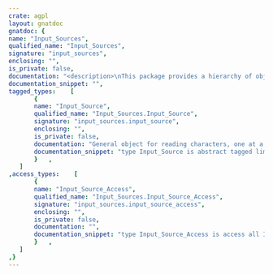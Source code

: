 ```yaml
---
crate: agpl
layout: gnatdoc
gnatdoc: {
name: "Input_Sources",
qualified_name: "Input_Sources",
signature: "input_sources",
enclosing: "",
is_private: false,
documentation: "<description>\nThis package provides a hierarchy of objects that return characters\nthat can then be used for different tasks.\nIt is not possible to go backward, nor to previous characters. This\ninterface is intentionally kept minimal, so that it can easily be used\nwith files, sockets, ...\n\nInput sources should try to automatically detect the appropriate encoding\nto use, for instance by using the byte order mark, if present, of the\nunicode stream (16#FFFE# or 16#FEFF#).\n</description>",
documentation_snippet: "",
tagged_types:    [
       {
       name: "Input_Source",
       qualified_name: "Input_Sources.Input_Source",
       signature: "input_sources.input_source",
       enclosing: "",
       is_private: false,
       documentation: "General object for reading characters, one at a time.",
       documentation_snippet: "type Input_Source is abstract tagged limited private;",
       }   ,
   ]
,access_types:    [
       {
       name: "Input_Source_Access",
       qualified_name: "Input_Sources.Input_Source_Access",
       signature: "input_sources.input_source_access",
       enclosing: "",
       is_private: false,
       documentation: "",
       documentation_snippet: "type Input_Source_Access is access all Input_Source'Class;",
       }   ,
   ]
,}
---
```

